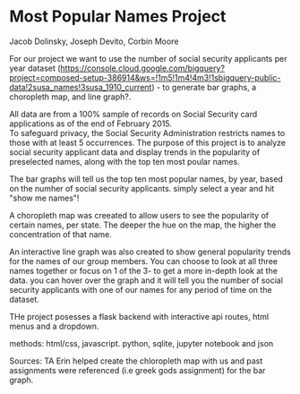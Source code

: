 # Most Popular Names Project
Jacob Dolinsky, Joseph Devito, Corbin Moore

For our project we want to use the number of social security applicants per year dataset (https://console.cloud.google.com/bigquery?project=composed-setup-386914&ws=!1m5!1m4!4m3!1sbigquery-public-data!2susa_names!3susa_1910_current) -  to generate bar graphs, a choropleth map, and line graph?.  

All data are from a 100% sample of records on Social Security card applications as of the end of February 2015.  
To safeguard privacy, the Social Security Administration restricts names to those with at least 5 occurrences. 
The purpose of this project is to analyze social security applicant data and display trends in the popularity of preselected names, along with the top ten most poular names.

The bar graphs will tell us the top ten most popular names, by year, based on the numher of social security applicants. simply select a year and hit "show me names"!

A choropleth map was creeated to allow users to see the popularity of certain names, per state. The deeper the hue on the map, the higher the concentration of that name. 

An interactive line graph was also created to show general popularity trends for the names of our group members. You can choose to look at all three names together or focus on 1 of the 3- to get a more in-depth look at the data. you can hover over the graph and it will tell you the number of social security applicants with one of our names for any period of time on the dataset. 

THe project posesses a flask backend with interactive api routes, html menus and a dropdown. 

methods: html/css, javascript. python, sqlite, jupyter notebook and json

Sources: TA Erin helped create the chloropleth map with us and past assignments were referenced (i.e greek gods assignment) for the bar graph.
